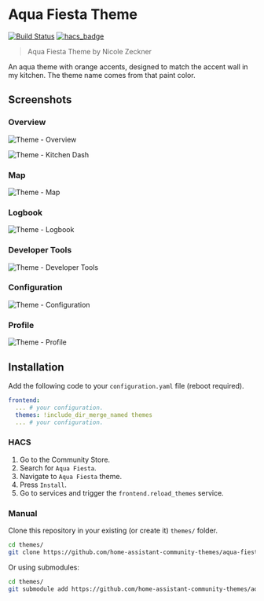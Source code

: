 # Aqua Fiesta Theme

[![Build Status](https://www.travis-ci.org/home-assistant-community-themes/aqua-fiesta-theme.svg?branch=master)](https://www.travis-ci.org/home-assistant-community-themes/aqua-fiesta-theme)
[![hacs_badge](https://img.shields.io/badge/HACS-Default-orange.svg)](https://github.com/custom-components/hacs)


> Aqua Fiesta Theme by Nicole Zeckner

An aqua theme with orange accents, designed to match the accent wall in my kitchen. The theme name comes from that paint color.

## Screenshots

### Overview

![Theme - Overview](https://raw.githubusercontent.com/home-assistant-community-themes/aqua-fiesta-theme/master/docs/theme-overview.png)

![Theme - Kitchen Dash](https://raw.githubusercontent.com/home-assistant-community-themes/aqua-fiesta-theme/master/docs/kitchen-dash.PNG)

### Map

![Theme - Map](https://raw.githubusercontent.com/home-assistant-community-themes/aqua-fiesta-theme/master/docs/theme-map.png)

### Logbook

![Theme - Logbook](https://raw.githubusercontent.com/home-assistant-community-themes/aqua-fiesta-theme/master/docs/theme-logbook.png)

### Developer Tools

![Theme - Developer Tools](https://raw.githubusercontent.com/home-assistant-community-themes/aqua-fiesta-theme/master/docs/theme-developer-tools.png)

### Configuration

![Theme - Configuration](https://raw.githubusercontent.com/home-assistant-community-themes/aqua-fiesta-theme/master/docs/theme-configuration.png)

### Profile

![Theme - Profile](https://raw.githubusercontent.com/home-assistant-community-themes/aqua-fiesta-theme/master/docs/theme-profile.png)

## Installation

Add the following code to your `configuration.yaml` file (reboot required).

```yaml
frontend:
  ... # your configuration.
  themes: !include_dir_merge_named themes
  ... # your configuration.
```

### HACS

1. Go to the Community Store.
2. Search for `Aqua Fiesta`.
3. Navigate to `Aqua Fiesta` theme.
4. Press `Install`.
6. Go to services and trigger the `frontend.reload_themes` service.

### Manual

Clone this repository in your existing (or create it) `themes/` folder.

```bash
cd themes/
git clone https://github.com/home-assistant-community-themes/aqua-fiesta.git
```

Or using submodules:

```bash
cd themes/
git submodule add https://github.com/home-assistant-community-themes/aqua-fiesta.git
```
